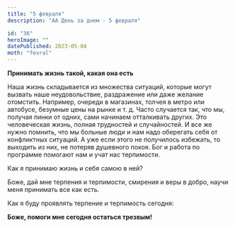 ```yaml
---
title: "5 февраля"
description: "АА День за днем - 5 февраля"

id: "36"
heroImage: ""
datePublished: 2023-05-04
moth: "fevral"
---
```


**Принимать жизнь такой, какая она есть**

Наша жизнь складывается из множества ситуаций, которые могут вызвать наше
неудовольствие, раздражение или даже желание отомстить. Например, очереди в
магазинах, толчея в метро или автобусе, безумные цены на рынке и т. д. Часто
случается так, что мы, получая пинки от одних, сами начинаем отталкивать
других. Это человеческая жизнь, полная трудностей и случайностей. И все же
нужно помнить, что мы больные люди и нам надо оберегать себя от конфликтных
ситуаций. А уже если этого не получилось избежать, то выходить из них, не
потеряв душевного покоя. Бог и работа по программе помогают нам и учат нас
терпимости.

Как я принимаю жизнь и себя самою в ней?

Боже, дай мне терпения и терпимости, смирения и веры в добро, научи меня
принимать все как есть.

Как я буду проявлять терпение и терпимость сегодня:

**Боже, помоги мне сегодня остаться трезвым!**
